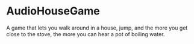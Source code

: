 # AudioHouseGame
A game that lets you walk around in a house, jump, and the more you get close to the stove, the more you can hear a pot of boiling water.

